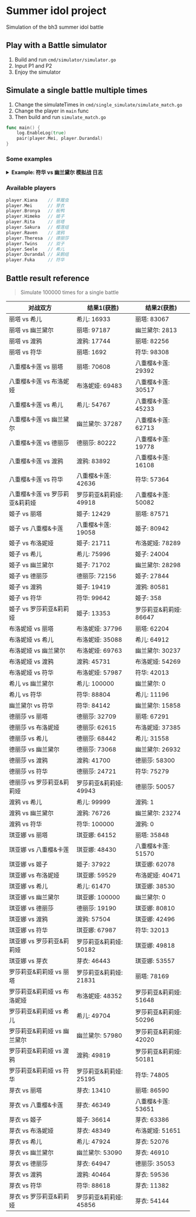 # Summer idol project

Simulation of the bh3 summer idol battle

## Play with a Battle simulator

1. Build and run `cmd/simulator/simulator.go`
2. Input P1 and P2
3. Enjoy the simulator

## Simulate a single battle multiple times

1. Change the simulateTimes in `cmd/single_simulate/simulate_match.go`
2. Change the player in `main` func
3. Then build and run `simulate_match.go`
```go
func main() {
	log.EnableLog(true)
	pair(player.Mei, player.Durandal)
}
```

### Some examples

<details><summary><strong>Example: 符华 vs 幽兰黛尔 模拟战 日志</strong></summary>
<pre>
===== 比赛开始 =====
===== 回合 1 开始 =====
符华 普攻 造成 17 点元素伤害
幽兰黛尔 当前剩余 83 HP
幽兰黛尔 的攻击上升了 3 点
幽兰黛尔 普攻 造成 7 点伤害
符华 当前剩余 93 HP
===== 回合 1 结束 =====
===== 回合 2 开始 =====
符华 普攻 造成 17 点元素伤害
幽兰黛尔 当前剩余 66 HP
幽兰黛尔 的攻击上升了 3 点
幽兰黛尔 普攻 造成 10 点伤害
符华 当前剩余 83 HP
===== 回合 2 结束 =====
===== 回合 3 开始 =====
符华 发动技能 形之笔墨! 造成 18 点元素伤害
幽兰黛尔 触发弹反! 免疫伤害并返还 15 点伤害
符华 当前剩余 68 HP
幽兰黛尔 触发弹反! 免疫对方对己方命中率的影响
幽兰黛尔 的攻击上升了 3 点
幽兰黛尔 普攻 造成 13 点伤害
符华 当前剩余 55 HP
===== 回合 3 结束 =====
===== 回合 4 开始 =====
符华 普攻 造成 17 点元素伤害
幽兰黛尔 当前剩余 49 HP
幽兰黛尔 的攻击上升了 3 点
幽兰黛尔 普攻 造成 16 点伤害
符华 当前剩余 39 HP
===== 回合 4 结束 =====
===== 回合 5 开始 =====
符华 普攻 造成 17 点元素伤害
幽兰黛尔 当前剩余 32 HP
幽兰黛尔 的攻击上升了 3 点
幽兰黛尔 普攻 造成 19 点伤害
符华 当前剩余 20 HP
===== 回合 5 结束 =====
===== 回合 6 开始 =====
符华 发动技能 形之笔墨! 造成 18 点元素伤害
幽兰黛尔 当前剩余 14 HP
幽兰黛尔 的命中率下降了 25 点
幽兰黛尔 的攻击上升了 3 点
幽兰黛尔 普攻 造成 22 点伤害
符华 当前剩余 -2 HP
符华 死亡
幽兰黛尔 Wins !
===== 比赛结束 =====

Process finished with exit code 0
</pre></details>

### Available players
```go
player.Kiana    // 草履虫
player.Mei      // 芽衣
player.Bronya   // 板鸭
player.Himeko   // 姬子
player.Rita     // 丽塔
player.Sakura   // 樱莲组
player.Raven    // 渡鸦
player.Theresa  // 德丽莎
player.Twins    // 双子
player.Seele    // 希儿
player.Durandal // 呆鹅组
player.Fuka     // 符华
```

## Battle result reference 
> Simulate 100000 times for a single battle

| 对战双方                       | 结果1(获胜)            | 结果2(获胜)            |
|--------------------------------|------------------------|------------------------|
| 丽塔 vs 希儿                   | 希儿: 16933            | 丽塔: 83067            |
| 丽塔 vs 幽兰黛尔               | 丽塔: 97187            | 幽兰黛尔: 2813         |
| 丽塔 vs 渡鸦                   | 渡鸦: 17744            | 丽塔: 82256            |
| 丽塔 vs 符华                   | 丽塔: 1692             | 符华: 98308            |
| 八重樱&卡莲 vs 丽塔            | 丽塔: 70608            | 八重樱&卡莲: 29392     |
| 八重樱&卡莲 vs 布洛妮娅        | 布洛妮娅: 69483        | 八重樱&卡莲: 30517     |
| 八重樱&卡莲 vs 希儿            | 希儿: 54767            | 八重樱&卡莲: 45233     |
| 八重樱&卡莲 vs 幽兰黛尔        | 幽兰黛尔: 37287        | 八重樱&卡莲: 62713     |
| 八重樱&卡莲 vs 德丽莎          | 德丽莎: 80222          | 八重樱&卡莲: 19778     |
| 八重樱&卡莲 vs 渡鸦            | 渡鸦: 83892            | 八重樱&卡莲: 16108     |
| 八重樱&卡莲 vs 符华            | 八重樱&卡莲: 42636     | 符华: 57364            |
| 八重樱&卡莲 vs 罗莎莉亚&莉莉娅 | 罗莎莉亚&莉莉娅: 49918 | 八重樱&卡莲: 50082     |
| 姬子 vs 丽塔                   | 姬子: 12429            | 丽塔: 87571            |
| 姬子 vs 八重樱&卡莲            | 八重樱&卡莲: 19058     | 姬子: 80942            |
| 姬子 vs 布洛妮娅               | 姬子: 21711            | 布洛妮娅: 78289        |
| 姬子 vs 希儿                   | 希儿: 75996            | 姬子: 24004            |
| 姬子 vs 幽兰黛尔               | 姬子: 71702            | 幽兰黛尔: 28298        |
| 姬子 vs 德丽莎                 | 德丽莎: 72156          | 姬子: 27844            |
| 姬子 vs 渡鸦                   | 姬子: 19419            | 渡鸦: 80581            |
| 姬子 vs 符华                   | 符华: 99642            | 姬子: 358              |
| 姬子 vs 罗莎莉亚&莉莉娅        | 姬子: 13353            | 罗莎莉亚&莉莉娅: 86647 |
| 布洛妮娅 vs 丽塔               | 布洛妮娅: 37796        | 丽塔: 62204            |
| 布洛妮娅 vs 希儿               | 布洛妮娅: 35088        | 希儿: 64912            |
| 布洛妮娅 vs 幽兰黛尔           | 布洛妮娅: 69763        | 幽兰黛尔: 30237        |
| 布洛妮娅 vs 渡鸦               | 渡鸦: 45731            | 布洛妮娅: 54269        |
| 布洛妮娅 vs 符华               | 布洛妮娅: 57987        | 符华: 42013            |
| 希儿 vs 幽兰黛尔               | 希儿: 100000           | 幽兰黛尔: 0            |
| 希儿 vs 符华                   | 符华: 88804            | 希儿: 11196            |
| 幽兰黛尔 vs 符华               | 符华: 84142            | 幽兰黛尔: 15858        |
| 德丽莎 vs 丽塔                 | 德丽莎: 32709          | 丽塔: 67291            |
| 德丽莎 vs 布洛妮娅             | 德丽莎: 62615          | 布洛妮娅: 37385        |
| 德丽莎 vs 希儿                 | 德丽莎: 68442          | 希儿: 31558            |
| 德丽莎 vs 幽兰黛尔             | 德丽莎: 73068          | 幽兰黛尔: 26932        |
| 德丽莎 vs 渡鸦                 | 渡鸦: 41700            | 德丽莎: 58300          |
| 德丽莎 vs 符华                 | 德丽莎: 24721          | 符华: 75279            |
| 德丽莎 vs 罗莎莉亚&莉莉娅      | 罗莎莉亚&莉莉娅: 49943 | 德丽莎: 50057          |
| 渡鸦 vs 希儿                   | 希儿: 99999            | 渡鸦: 1                |
| 渡鸦 vs 幽兰黛尔               | 渡鸦: 76726            | 幽兰黛尔: 23274        |
| 渡鸦 vs 符华                   | 符华: 100000           | 渡鸦: 0                |
| 琪亚娜 vs 丽塔                 | 琪亚娜: 64152          | 丽塔: 35848            |
| 琪亚娜 vs 八重樱&卡莲          | 琪亚娜: 48430          | 八重樱&卡莲: 51570     |
| 琪亚娜 vs 姬子                 | 姬子: 37922            | 琪亚娜: 62078          |
| 琪亚娜 vs 布洛妮娅             | 琪亚娜: 59529          | 布洛妮娅: 40471        |
| 琪亚娜 vs 希儿                 | 希儿: 61470            | 琪亚娜: 38530          |
| 琪亚娜 vs 幽兰黛尔             | 琪亚娜: 100000         | 幽兰黛尔: 0            |
| 琪亚娜 vs 德丽莎               | 德丽莎: 19190          | 琪亚娜: 80810          |
| 琪亚娜 vs 渡鸦                 | 渡鸦: 57504            | 琪亚娜: 42496          |
| 琪亚娜 vs 符华                 | 琪亚娜: 67987          | 符华: 32013            |
| 琪亚娜 vs 罗莎莉亚&莉莉娅      | 罗莎莉亚&莉莉娅: 50182 | 琪亚娜: 49818          |
| 琪亚娜 vs 芽衣                 | 芽衣: 46443            | 琪亚娜: 53557          |
| 罗莎莉亚&莉莉娅 vs 丽塔        | 罗莎莉亚&莉莉娅: 21831 | 丽塔: 78169            |
| 罗莎莉亚&莉莉娅 vs 布洛妮娅    | 布洛妮娅: 48352        | 罗莎莉亚&莉莉娅: 51648 |
| 罗莎莉亚&莉莉娅 vs 希儿        | 希儿: 49704            | 罗莎莉亚&莉莉娅: 50296 |
| 罗莎莉亚&莉莉娅 vs 幽兰黛尔    | 幽兰黛尔: 57980        | 罗莎莉亚&莉莉娅: 42020 |
| 罗莎莉亚&莉莉娅 vs 渡鸦        | 渡鸦: 49819            | 罗莎莉亚&莉莉娅: 50181 |
| 罗莎莉亚&莉莉娅 vs 符华        | 罗莎莉亚&莉莉娅: 25195 | 符华: 74805            |
| 芽衣 vs 丽塔                   | 芽衣: 13410            | 丽塔: 86590            |
| 芽衣 vs 八重樱&卡莲            | 芽衣: 46349            | 八重樱&卡莲: 53651     |
| 芽衣 vs 姬子                   | 姬子: 36614            | 芽衣: 63386            |
| 芽衣 vs 布洛妮娅               | 芽衣: 48349            | 布洛妮娅: 51651        |
| 芽衣 vs 希儿                   | 希儿: 47924            | 芽衣: 52076            |
| 芽衣 vs 幽兰黛尔               | 幽兰黛尔: 53090        | 芽衣: 46910            |
| 芽衣 vs 德丽莎                 | 芽衣: 64947            | 德丽莎: 35053          |
| 芽衣 vs 渡鸦                   | 渡鸦: 40464            | 芽衣: 59536            |
| 芽衣 vs 符华                   | 符华: 88618            | 芽衣: 11382            |
| 芽衣 vs 罗莎莉亚&莉莉娅        | 罗莎莉亚&莉莉娅: 45856 | 芽衣: 54144            |

